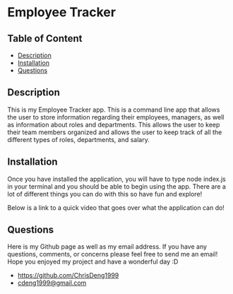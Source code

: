 # Employee Tracker

## Table of Content
- [Description](#description)
- [Installation](#installation)
- [Questions](#questions)

## Description

This is my Employee Tracker app. This is a command line app that allows the user to store information regarding their employees, managers, as well as information about roles and departments. This allows the user to keep their team members organized and allows the user to keep track of all the different types of roles, departments, and salary.


## Installation

Once you have installed the application, you will have to type node index.js in your terminal and you should be able to begin using the app. There are a lot of different things you can do with this so have fun and explore!

Below is a link to a quick video that goes over what the application can do!



## Questions

Here is my Github page as well as my email address. If you have any questions, comments, or concerns please feel free to send me an email! Hope you enjoyed my project and have a wonderful day :D

- https://github.com/ChrisDeng1999
- <a href="https://mail.google.com/mail/?view=cm&fs=1&tf=1&to=cdeng1999@gmail.com" target= "_blank">cdeng1999@gmail.com</a>